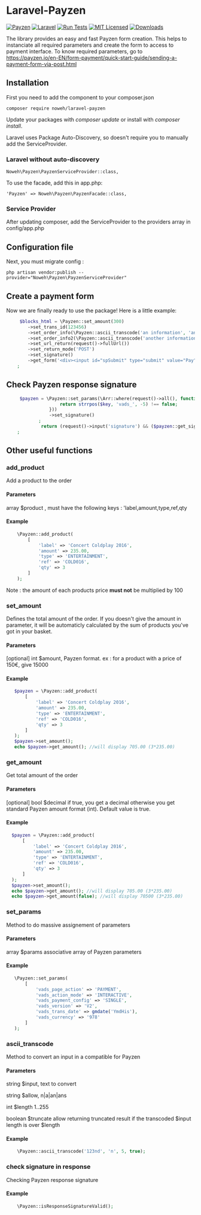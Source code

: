# Laravel-Payzen

[![Payzen](https://img.shields.io/static/v1?message=Payzen&color=blue&logo=Payzen&logoColor=FFFFFF&label=)](https://payzen.io/en-EN/)
[![Laravel](https://img.shields.io/badge/Laravel-v5/6/7/8-828cb7.svg?logo=Laravel&color=FF2D20)](https://laravel.com/)
[![Run Tests](https://github.com/noweh/laravel-payzen/actions/workflows/run-tests.yml/badge.svg?branch=master)](https://github.com/noweh/laravel-payzen/actions/workflows/run-tests.yml)
[![MIT Licensed](https://img.shields.io/badge/license-MIT-green.svg)](LICENSE)
[![Downloads](https://img.shields.io/packagist/dt/noweh/laravel-payzen)](https://packagist.org/packages/noweh/laravel-payzen)

The library provides an easy and fast Payzen form creation.
This helps to instanciate all required parameters and create the form to access to payment interface.
To know required parameters, go to https://payzen.io/en-EN/form-payment/quick-start-guide/sending-a-payment-form-via-post.html

## Installation
First you need to add the component to your composer.json
```
composer require noweh/laravel-payzen
```
Update your packages with *composer update* or install with *composer install*.

Laravel uses Package Auto-Discovery, so doesn't require you to manually add the ServiceProvider.

### Laravel without auto-discovery

    Noweh\Payzen\PayzenServiceProvider::class,

To use the facade, add this in app.php:

    'Payzen' => Noweh\Payzen\PayzenFacade::class,

### Service Provider
After updating composer, add the ServiceProvider to the providers array in config/app.php

## Configuration file

Next, you must migrate config :

    php artisan vendor:publish --provider="Noweh\Payzen\PayzenServiceProvider"

## Create a payment form
Now we are finally ready to use the package! Here is a little example:
```php
     $blocks_html = \Payzen::set_amount(300)
        ->set_trans_id(123456)
        ->set_order_info(\Payzen::ascii_transcode('an information', 'an', 255, true))
        ->set_order_info2(\Payzen::ascii_transcode('another information', 'an', 255, true))
        ->set_url_return(request()->fullUrl())
        ->set_return_mode('POST')
        ->set_signature()
        ->get_form('<div><input id="spSubmit" type="submit" value="Pay" class="Button Button--black"></div>')
    ;
```

## Check Payzen response signature
```php
     $payzen = \Payzen::set_params(\Arr::where(request()->all(), function($value, $key) {
                 	return strrpos($key, 'vads_', -5) !== false;
             	}))
     			->set_signature()
     		;
             return (request()->input('signature') && ($payzen::get_signature() === request()->input('signature')));
    ;
```

## Other useful functions

### add_product
Add a product to the order
#### Parameters
array $product , must have the following keys : 'label,amount,type,ref,qty
#### Example
```php
    \Payzen::add_product(
        [
            'label' => 'Concert Coldplay 2016',
            'amount' => 235.00,
            'type' => 'ENTERTAINMENT',
            'ref' => 'COLD016',
            'qty' => 3
        ]
    );
```
Note : the amount of each products price **must not** be multiplied by 100

### set_amount
Defines the total amount of the order. If you doesn't give the amount in parameter, it will be automaticly calculated by the sum of products you've got in your basket.
#### Parameters
[optional] int $amount, Payzen format. ex : for a product with a price of 150€, give 15000
#### Example
```php
   $payzen = \Payzen::add_product(
       [
           'label' => 'Concert Coldplay 2016',
           'amount' => 235.00,
           'type' => 'ENTERTAINMENT',
           'ref' => 'COLD016',
           'qty' => 3
       ]
   );
   $payzen->set_amount();
   echo $payzen->get_amount(); //will display 705.00 (3*235.00)
```

### get_amount
Get total amount of the order
#### Parameters
[optional] bool $decimal if true, you get a decimal otherwise you get standard Payzen amount format (int). Default value is true.
#### Example
```php
  $payzen = \Payzen::add_product(
      [
          'label' => 'Concert Coldplay 2016',
          'amount' => 235.00,
          'type' => 'ENTERTAINMENT',
          'ref' => 'COLD016',
          'qty' => 3
      ]
  );
  $payzen->set_amount();
  echo $payzen->get_amount(); //will display 705.00 (3*235.00)
  echo $payzen->get_amount(false); //will display 70500 (3*235.00)
```

### set_params
Method to do massive assignement of parameters
#### Parameters
array $params associative array of Payzen parameters
#### Example
```php
   \Payzen::set_params(
       [
           'vads_page_action' => 'PAYMENT',
           'vads_action_mode' => 'INTERACTIVE',
           'vads_payment_config' => 'SINGLE',
           'vads_version' => 'V2',
           'vads_trans_date' => gmdate('YmdHis'),
           'vads_currency' => '978'
       ]
   );
```

### ascii_transcode
Method to convert an input in a compatible for Payzen
#### Parameters
string $input, text to convert

string $allow, n|a|an|ans

int $length 1..255

boolean $truncate allow returning truncated result if the transcoded $input length is over $length
#### Example
```php
    \Payzen::ascii_transcode('123nd', 'n', 5, true);
```

### check signature in response
Checking Payzen response signature
#### Example
```php
    \Payzen::isResponseSignatureValid();
```
